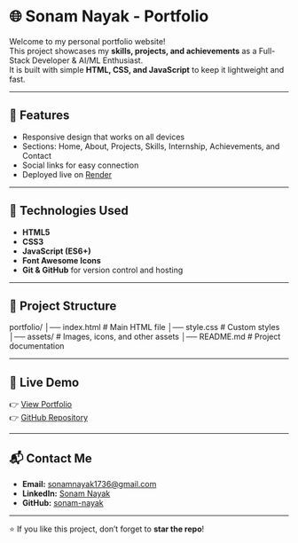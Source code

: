 # 🌐 Sonam Nayak - Portfolio

Welcome to my personal portfolio website!  
This project showcases my **skills, projects, and achievements** as a Full-Stack Developer & AI/ML Enthusiast.  
It is built with simple **HTML, CSS, and JavaScript** to keep it lightweight and fast.

---

## 📌 Features
- Responsive design that works on all devices  
- Sections: Home, About, Projects, Skills, Internship, Achievements, and Contact  
- Social links for easy connection  
- Deployed live on [Render](https://render.com)  

---

## 🚀 Technologies Used
- **HTML5**  
- **CSS3**  
- **JavaScript (ES6+)**  
- **Font Awesome Icons**  
- **Git & GitHub** for version control and hosting  

---

## 📂 Project Structure
portfolio/
│── index.html # Main HTML file
│── style.css # Custom styles
│── assets/ # Images, icons, and other assets
│── README.md # Project documentation

---

## 🔗 Live Demo
👉 [View Portfolio](https://portfolio-mqom.onrender.com/)  
👉 [GitHub Repository](https://github.com/sonam-nayak/portfolio)  

---

## 📬 Contact Me
- **Email:** sonamnayak1736@gmail.com  
- **LinkedIn:** [Sonam Nayak](https://www.linkedin.com/in/sonam-nayak)  
- **GitHub:** [sonam-nayak](https://github.com/sonam-nayak)  

---

⭐ If you like this project, don’t forget to **star the repo**!





